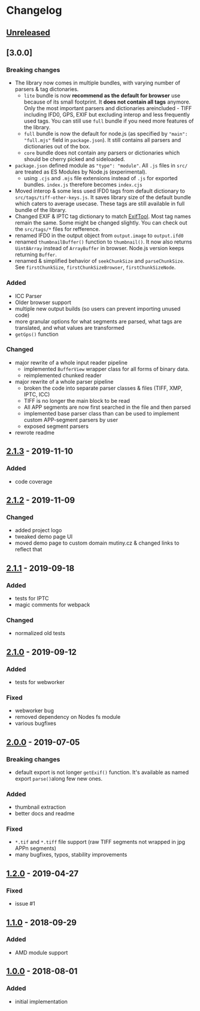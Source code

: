 # Changelog

## [Unreleased]

## [3.0.0]

### Breaking changes
- The library now comes in multiple bundles, with varying number of parsers & tag dictonaries.
  - `lite` bundle is now **recommend as the default for browser** use because of its small footprint. It **does not contain all tags** anymore. Only the most important parsers and dictionaries areincluded - TIFF including IFD0, GPS, EXIF but excluding interop and less frequently used tags. You can still use `full` bundle if you need more features of the library.
  - `full` bundle is now the default for node.js (as specified by `"main": "full.mjs"` field in `package.json`). It still contains all parsers and dictionaries out of the box.
  - `core` bundle does not contain any parsers or dictionaries which should be cherry picked and sideloaded.
- `package.json` defined module as `"type": "module"`. All `.js` files in `src/` are treated as ES Modules by Node.js (experimental).
  - using `.cjs` and `.mjs` file extensions instead of `.js` for exported bundles. `index.js` therefore becomes `index.cjs`
- Moved interop & some less used IFD0 tags from default dictionary to `src/tags/tiff-other-keys.js`. It saves library size of the default bundle which caters to average usecase. These tags are still available in full bundle of the library.
- Changed EXIF & IPTC tag dictionary to match [ExifTool](https://exiftool.org/TagNames/EXIF.html). Most tag names remain the same. Some might be changed slightly. You can check out the `src/tags/*` files for refference.
- renamed IFD0 in the output object from `output.image` to `output.ifd0`
- renamed `thumbnailBuffer()` function to `thumbnail()`. It now also returns `Uint8Array` instead of `ArrayBuffer` in browser. Node.js version keeps returning `Buffer`.
- renamed & simplified behavior of `seekChunkSize` and `parseChunkSize`. See `firstChunkSize`, `firstChunkSizeBrowser`, `firstChunkSizeNode`.


### Added
- ICC Parser
- Older browser support
- multiple new output builds (so users can prevent importing unused code)
- more granular options for what segments are parsed, what tags are translated, and what values are transformed
- `getGps()` function

### Changed
- major rewrite of a whole input reader pipeline
    - implemented `BufferView` wrapper class for all forms of binary data.
    - reimplemented chunked reader
- major rewrite of a whole parser pipeline
    - broken the code into separate parser classes & files (TIFF, XMP, IPTC, ICC)
    - TIFF is no longer the main block to be read
    - All APP segments are now first searched in the file and then parsed
    - implemented base parser class than can be used to implement custom APP-segment parsers by user
    - exposed segment parsers
- rewrote readme

## [2.1.3] - 2019-11-10

### Added
- code coverage

## [2.1.2] - 2019-11-09

### Changed
- added project logo
- tweaked demo page UI
- moved demo page to custom domain mutiny.cz & changed links to reflect that

## [2.1.1] - 2019-09-18

### Added
- tests for IPTC
- magic comments for webpack

### Changed
- normalized old tests

## [2.1.0] - 2019-09-12

### Added
- tests for webworker

### Fixed
- webworker bug
- removed dependency on Nodes fs module
- various bugfixes

## [2.0.0] - 2019-07-05

### Breaking changes
- default export is not longer `getExif()` function. It's available as named export `parse()`along few new ones.

### Added
- thumbnail extraction
- better docs and readme

### Fixed
- `*.tif` and `*.tiff` file support (raw TIFF segments not wrapped in jpg APPn segments)
- many bugfixes, typos, stability improvements

## [1.2.0] - 2019-04-27

### Fixed
- issue #1

## [1.1.0] - 2018-09-29

### Added
- AMD module support

## [1.0.0] - 2018-08-01

### Added
- initial implementation

[Unreleased]: https://github.com/MikeKovarik/exifr/compare/v2.1.3...HEAD
[2.1.3]: https://github.com/MikeKovarik/exifr/compare/v2.1.2...v2.1.3
[2.1.2]: https://github.com/MikeKovarik/exifr/compare/v2.1.1...v2.1.2
[2.1.1]: https://github.com/MikeKovarik/exifr/compare/v2.1.0...v2.1.1
[2.1.0]: https://github.com/MikeKovarik/exifr/compare/v2.0.0...v2.1.0
[2.0.0]: https://github.com/MikeKovarik/exifr/compare/v1.2.0...v2.0.0
[1.2.0]: https://github.com/MikeKovarik/exifr/compare/v1.1.0...v1.2.0
[1.1.0]: https://github.com/MikeKovarik/exifr/compare/v1.0.0...v1.1.0
[1.0.0]: https://github.com/MikeKovarik/exifr/releases/tag/v1.0.0